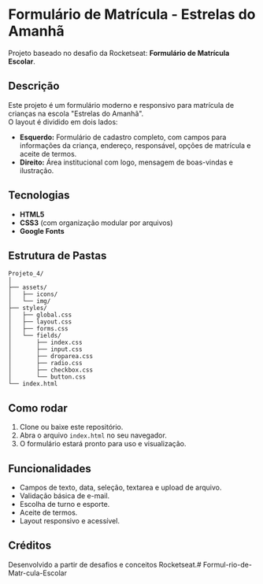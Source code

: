 # Formulário de Matrícula - Estrelas do Amanhã

Projeto baseado no desafio da Rocketseat: **Formulário de Matrícula Escolar**.

## Descrição

Este projeto é um formulário moderno e responsivo para matrícula de crianças na escola "Estrelas do Amanhã".  
O layout é dividido em dois lados:  
- **Esquerdo:** Formulário de cadastro completo, com campos para informações da criança, endereço, responsável, opções de matrícula e aceite de termos.
- **Direito:** Área institucional com logo, mensagem de boas-vindas e ilustração.

## Tecnologias

- **HTML5**
- **CSS3** (com organização modular por arquivos)
- **Google Fonts**

## Estrutura de Pastas

```
Projeto_4/
│
├── assets/
│   ├── icons/
│   └── img/
├── styles/
│   ├── global.css
│   ├── layout.css
│   ├── forms.css
│   └── fields/
│       ├── index.css
│       ├── input.css
│       ├── droparea.css
│       ├── radio.css
│       ├── checkbox.css
│       └── button.css
└── index.html
```

## Como rodar

1. Clone ou baixe este repositório.
2. Abra o arquivo `index.html` no seu navegador.
3. O formulário estará pronto para uso e visualização.

## Funcionalidades

- Campos de texto, data, seleção, textarea e upload de arquivo.
- Validação básica de e-mail.
- Escolha de turno e esporte.
- Aceite de termos.
- Layout responsivo e acessível.

## Créditos

Desenvolvido a partir de desafios e conceitos Rocketseat.#   F o r m u l - r i o - d e - M a t r - c u l a - E s c o l a r  
 